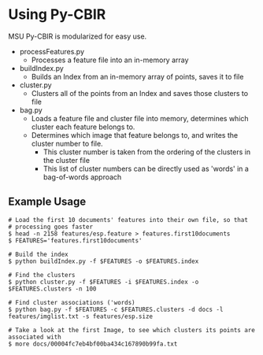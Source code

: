 # Using Py-CBIR

MSU Py-CBIR is modularized for easy use.

- processFeatures.py
    - Processes a feature file into an in-memory array
- buildIndex.py
    - Builds an Index from an in-memory array of points, saves it to file
- cluster.py
    - Clusters all of the points from an Index and saves those clusters to file
- bag.py
    - Loads a feature file and cluster file into memory, determines which cluster each feature belongs to.
    - Determines which image that feature belongs to, and writes the cluster number to file.
        - This cluster number is taken from the ordering of the clusters in the cluster file
        - This list of cluster numbers can be directly used as 'words' in a bag-of-words approach
        
## Example Usage

    # Load the first 10 documents' features into their own file, so that 
    # processing goes faster
    $ head -n 2158 features/esp.feature > features.first10documents
    $ FEATURES='features.first10documents'
    
    # Build the index
    $ python buildIndex.py -f $FEATURES -o $FEATURES.index
    
    # Find the clusters
    $ python cluster.py -f $FEATURES -i $FEATURES.index -o $FEATURES.clusters -n 100
    
    # Find cluster associations ('words)
    $ python bag.py -f $FEATURES -c $FEATURES.clusters -d docs -l features/imglist.txt -s features/esp.size
    
    # Take a look at the first Image, to see which clusters its points are associated with
    $ more docs/00004fc7eb4bf00ba434c167890b99fa.txt
    